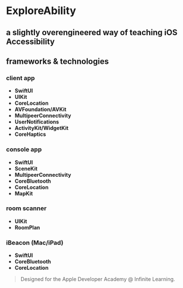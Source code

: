 # ExploreAbility
## a slightly overengineered way of teaching iOS Accessibility 

## frameworks & technologies
### client app
- **SwiftUI** 
- **UIKit** 
- **CoreLocation**
- **AVFoundation/AVKit**
- **MultipeerConnectivity**
- **UserNotifications** 
- **ActivityKit/WidgetKit** 
- **CoreHaptics**
 
### console app 
- **SwiftUI** 
- **SceneKit**
- **MultipeerConnectivity**
- **CoreBluetooth**
- **CoreLocation**
- **MapKit**

### room scanner
- **UIKit**
- **RoomPlan**

### iBeacon (Mac/iPad)
- **SwiftUI** 
- **CoreBluetooth**
- **CoreLocation**

> Designed for the Apple Developer Academy @ Infinite Learning.
